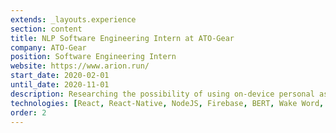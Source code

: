 ```yaml
---
extends: _layouts.experience
section: content
title: NLP Software Engineering Intern at ATO-Gear
company: ATO-Gear
position: Software Engineering Intern
website: https://www.arion.run/
start_date: 2020-02-01
until_date: 2020-11-01
description: Researching the possibility of using on-device personal assistant while running by using Wake Words, Speech Recognition & Speech Synthesis.
technologies: [React, React-Native, NodeJS, Firebase, BERT, Wake Word, Speech Recognition, Speech Synthesis]
order: 2
---
```


